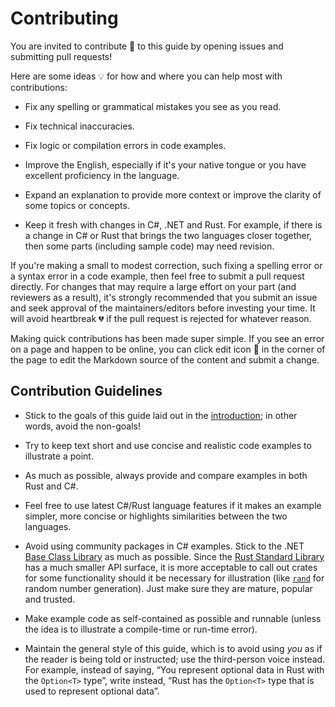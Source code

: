 # Contributing

You are invited to contribute 💖 to this guide by opening issues and
submitting pull requests!

Here are some ideas 💡 for how and where you can help most with
contributions:

- Fix any spelling or grammatical mistakes you see as you read.

- Fix technical inaccuracies.

- Fix logic or compilation errors in code examples.

- Improve the English, especially if it's your native tongue or you have
  excellent proficiency in the language.

- Expand an explanation to provide more context or improve the clarity of some
  topics or concepts.

- Keep it fresh with changes in C#, .NET and Rust. For example, if there is a
  change in C# or Rust that brings the two languages closer together, then some
  parts (including sample code) may need revision.

If you're making a small to modest correction, such fixing a spelling error or
a syntax error in a code example, then feel free to submit a pull request
directly. For changes that may require a large effort on your part (and
reviewers as a result), it's strongly recommended that you submit an issue
and seek approval of the maintainers/editors before investing your time. It
will avoid heartbreak 💔 if the pull request is rejected for whatever reason.

Making quick contributions has been made super simple. If you see an error on
a page and happen to be online, you can click edit icon 📝 in the corner of
the page to edit the Markdown source of the content and submit a change.

## Contribution Guidelines

- Stick to the goals of this guide laid out in the [introduction]; in other
  words, avoid the non-goals!

- Try to keep text short and use concise and realistic code examples to
  illustrate a point.

- As much as possible, always provide and compare examples in both Rust and
  C#.

- Feel free to use latest C#/Rust language features if it makes an example
  simpler, more concise or highlights similarities between the two languages.

- Avoid using community packages in C# examples. Stick to the .NET [Base Class
  Library] as much as possible. Since the [Rust Standard Library] has a much
  smaller API surface, it is more acceptable to call out crates for some
  functionality should it be necessary for illustration (like [`rand`][rand]
  for random number generation). Just make sure they are mature, popular and
  trusted.

- Make example code as self-contained as possible and runnable (unless the
  idea is to illustrate a compile-time or run-time error).

- Maintain the general style of this guide, which is to avoid using _you_ as
  if the reader is being told or instructed; use the third-person voice
  instead. For example, instead of saying, &ldquo;You represent optional data
  in Rust with the `Option<T>` type&rdquo;, write instead, &ldquo;Rust has the
  `Option<T>` type that is used to represent optional data&rdquo;.

  [introduction]: introduction.md
  [Base Class Library]: https://learn.microsoft.com/en-us/dotnet/standard/framework-libraries#base-class-library
  [Rust Standard Library]: https://doc.rust-lang.org/std/
  [rand]: https://docs.rs/rand/latest/rand/
